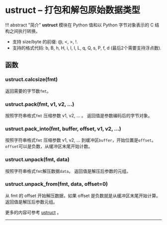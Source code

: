 # **ustruct** – 打包和解包原始数据类型

!!! abstract "简介"
    **ustruct** 模块在 Python 值和以 Python 字节对象表示的 C 结构之间执行转换。

- 支持 size/byte 的前缀: @, <, >, !.
- 支持的格式代码: b, B, h, H, i, I, l, L, q, Q, s, P, f, d (最后2个需要支持浮点数).

## 函数

### **ustruct.calcsize**(fmt)  
  返回需要的字节数`fmt`。

### **ustruct.pack**(fmt, v1, v2, ...)  
  按照字符串格式`fmt` 压缩参数 v1, v2, ... 。 返回值是参数编码后的字节对象。

### **ustruct.pack_into**(fmt, buffer, offset, v1, v2, ...)  
  按照字符串格式`fmt` 压缩参数 v1, v2, ... 到缓冲区`buffer`，开始位置是`offset`。`offset`可以是负数，从缓冲区末尾开始计数。

### **ustruct.unpack**(fmt, data)  
  按照字符串格式`fmt`解压数据`data`。 返回值是解压后参数的元组。

### **ustruct.unpack_from**(fmt, data, offset=0)  
  从 fmt 的 offset 开始解压数据，如果 offset 是负数就是从缓冲区末尾开始计算。 返回值是解压后参数元组。

更多的内容可参考  [ustruct](http://docs.micropython.org/en/latest/pyboard/library/ustruct.html) 。

----------